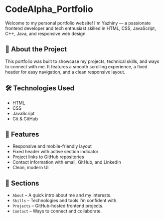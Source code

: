# CodeAlpha_Portfolio
Welcome to my personal portfolio website! I'm Yazhiny — a passionate frontend developer and tech enthusiast skilled in HTML, CSS, JavaScript, C++, Java, and responsive web design.

## 📌 About the Project

This portfolio was built to showcase my projects, technical skills, and ways to connect with me. It features a smooth scrolling experience, a fixed header for easy navigation, and a clean responsive layout.

## 🛠️ Technologies Used

- HTML
- CSS
- JavaScript
- Git & GitHub

## 📂 Features

- Responsive and mobile-friendly layout
- Fixed header with active section indicator
- Project links to GitHub repositories
- Contact information with email, GitHub, and LinkedIn
- Clean, modern UI

## 🚀 Sections

- `About` – A quick intro about me and my interests.
- `Skills` – Technologies and tools I’m confident with.
- `Projects` – GitHub-hosted frontend projects.
- `Contact` – Ways to connect and collaborate.

